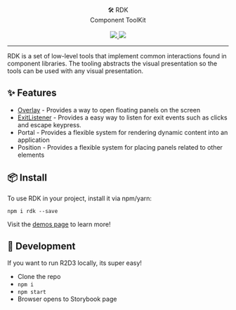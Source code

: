 <p align="center">
  🛠 RDK
  <br />
  Component ToolKit
  <br /><br />
  
  <a href="https://npm.im/rdk">
    <img src="https://img.shields.io/npm/v/rdk.svg" />
  </a>
  <a href="https://github.com/jask-oss/rdk/blob/master/LICENSE">
    <img src="https://badgen.now.sh/badge/license/apache2" />
  </a>
</p>

---

RDK is a set of low-level tools that implement common interactions found in
component libraries. The tooling abstracts the visual
presentation so the tools can be used with any visual presentation.

## ✨ Features

- [Overlay](src/Overlay/README.md) - Provides a way to open floating panels on the screen
- [ExitListener](src/ExitListener/README.md) - Provides a easy way to listen for exit events such as clicks and escape keypress.
- Portal - Provides a flexible system for rendering dynamic content into an application
- Position - Provides a flexible system for placing panels related to other elements


## 📦 Install

To use RDK in your project, install it via npm/yarn:

```
npm i rdk --save
```

Visit the [demos page](https://jask-oss.github.io/rdk/) to learn more!

## 🔭 Development

If you want to run R2D3 locally, its super easy!

- Clone the repo
- `npm i`
- `npm start`
- Browser opens to Storybook page
